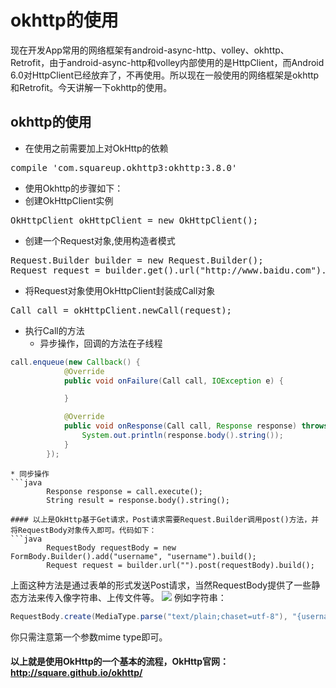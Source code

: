 # okhttp的使用
现在开发App常用的网络框架有android-async-http、volley、okhttp、Retrofit，由于android-async-http和volley内部使用的是HttpClient，而Android 6.0对HttpClient已经放弃了，不再使用。所以现在一般使用的网络框架是okhttp和Retrofit。今天讲解一下okhttp的使用。
<!--more-->
## okhttp的使用
* 在使用之前需要加上对OkHttp的依赖
<pre>compile 'com.squareup.okhttp3:okhttp:3.8.0'</pre>
* 使用Okhttp的步骤如下：
 * 创建OkHttpClient实例
 <pre>OkHttpClient okHttpClient = new OkHttpClient();</pre>
 * 创建一个Request对象,使用构造者模式
 <pre>
Request.Builder builder = new Request.Builder();
Request request = builder.get().url("http://www.baidu.com").build();
</pre>
 * 将Request对象使用OkHttpClient封装成Call对象
 <pre>Call call = okHttpClient.newCall(request);
</pre>
 * 执行Call的方法
   * 异步操作，回调的方法在子线程
```java
call.enqueue(new Callback() {
            @Override
            public void onFailure(Call call, IOException e) {

            }

            @Override
            public void onResponse(Call call, Response response) throws IOException {
                System.out.println(response.body().string());
            }
        });
```
	* 同步操作
	```java
			Response response = call.execute();
            String result = response.body().string();
```
#### 以上是OkHttp基于Get请求，Post请求需要Request.Builder调用post()方法，并将RequestBody对象传入即可。代码如下：
```java
        RequestBody requestBody = new FormBody.Builder().add("username", "username").build();
        Request request = builder.url("").post(requestBody).build();
```
上面这种方法是通过表单的形式发送Post请求，当然RequestBody提供了一些静态方法来传入像字符串、上传文件等。
![](http://ww2.sinaimg.cn/large/006HJ39wgy1fg8b7yevp1j30oi039aai.jpg)
例如字符串：
```java
RequestBody.create(MediaType.parse("text/plain;chaset=utf-8"), "{username:codeteenager}");
```
你只需注意第一个参数mime type即可。
#### 以上就是使用OkHttp的一个基本的流程，OkHttp官网： http://square.github.io/okhttp/